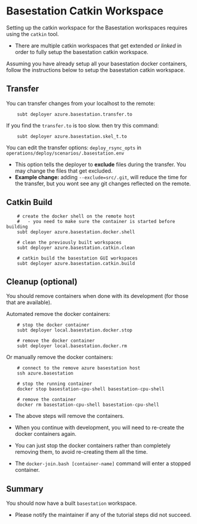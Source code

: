 # Basestation Catkin Workspace

Setting up the catkin workspace for the Basestation workspaces requires using the `catkin` tool.

- There are multiple catkin workspaces that get extended *or linked* in order to fully setup the basestation catkin workspace.

Assuming you have already setup all your basestation docker containers, follow the instructions below to setup the basestation catkin workspace.

## Transfer

You can transfer changes from your localhost to the remote:

        subt deployer azure.basestation.transfer.to

If you find the `transfer.to` is too slow. then try this command:

        subt deployer azure.basestation.skel_t.to

You can edit the transfer options: `deploy_rsync_opts` in `operations/deploy/scenarios/.basestation.env`

- This option tells the deployer to **exclude** files during the transfer. You may change the files that get excluded.
- **Example change:** adding `--exclude=src/.git`, will reduce the time for the transfer, but you wont see any git changes reflected on the remote.

## Catkin Build

        # create the docker shell on the remote host
        #   - you need to make sure the container is started before building
        subt deployer azure.basestation.docker.shell

        # clean the previously built workspaces
        subt deployer azure.basestation.catkin.clean

        # catkin build the basestation GUI workspaces
        subt deployer azure.basestation.catkin.build

## Cleanup (optional)

You should remove containers when done with its development (for those that are available).

Automated remove the docker containers:

        # stop the docker container
        subt deployer local.basestation.docker.stop

        # remove the docker container
        subt deployer local.basestation.docker.rm

Or manually remove the docker containers:

        # connect to the remove azure basestation host
        ssh azure.basestation

        # stop the running container
        docker stop basestation-cpu-shell basestation-cpu-shell

        # remove the container
        docker rm basestation-cpu-shell basestation-cpu-shell

- The above steps will remove the containers.

- When you continue with development, you will need to re-create the docker containers again.

- You can just stop the docker containers rather than completely removing them, to avoid re-creating them all the time.

- The `docker-join.bash [container-name]` command will enter a stopped container.

## Summary

You should now have a built `basestation` workspace.

- Please notify the maintainer if any of the tutorial steps did not succeed.

